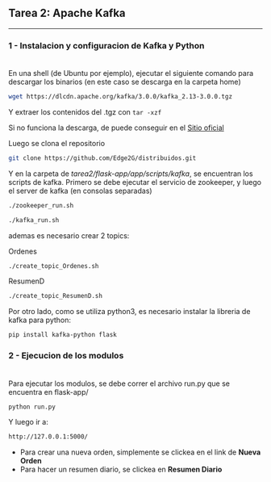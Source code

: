 ## Tarea 2: Apache Kafka
---

### 1 - Instalacion y configuracion de Kafka y Python<br><br>

En una shell (de Ubuntu por ejemplo), ejecutar el siguiente comando para descargar los binarios (en este caso se descarga en la carpeta home)

```sh
wget https://dlcdn.apache.org/kafka/3.0.0/kafka_2.13-3.0.0.tgz
```

Y extraer los contenidos del .tgz con ```tar -xzf```

Si no funciona la descarga, de puede conseguir en el [Sitio oficial](https://kafka.apache.org/downloads)


Luego se clona el repositorio
```sh
git clone https://github.com/Edge2G/distribuidos.git
```

Y en la carpeta de *tarea2/flask-app/app/scripts/kafka*, se encuentran los scripts de kafka. Primero se debe ejecutar el servicio de zookeeper, y luego el server de kafka (en consolas separadas)

```sh
./zookeeper_run.sh
```

```sh
./kafka_run.sh
```

ademas es necesario crear 2 topics:

Ordenes 
```sh
./create_topic_Ordenes.sh
```
ResumenD
```sh
./create_topic_ResumenD.sh
```

Por otro lado, como se utiliza python3, es necesario instalar la libreria de kafka para python:

```sh
pip install kafka-python flask
```

### 2 - Ejecucion de los modulos<br><br>

Para ejecutar los modulos, se debe correr el archivo run.py que se encuentra en flask-app/

```sh
python run.py
```

Y luego ir a:

```sh
http://127.0.0.1:5000/
```

- Para crear una nueva orden, simplemente se clickea en el link de **Nueva Orden**
- Para hacer un resumen diario, se clickea en **Resumen Diario**
